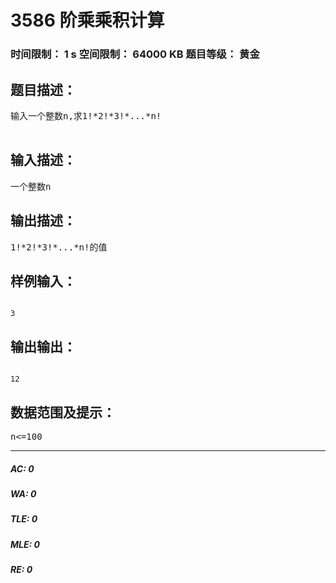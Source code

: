 # 3586 阶乘乘积计算   
### 时间限制： 1 s     空间限制： 64000 KB     题目等级： 黄金  
## 题目描述：  

<pre>
输入一个整数n,求1!*2!*3!*...*n!  

</pre>
  
  
## 输入描述：  

<pre>
一个整数n
</pre>
  
  
## 输出描述：  

<pre>
1!*2!*3!*...*n!的值
</pre>
  
  
## 样例输入：  

<pre><code>
3
</code></pre>
  
  
## 输出输出：  

<pre><code>
12
</code></pre>
  
  
## 数据范围及提示：  

<pre>
n<=100
</pre>
  
  
***  

##### AC: 0  
##### WA: 0  
##### TLE: 0  
##### MLE: 0  
##### RE: 0  
